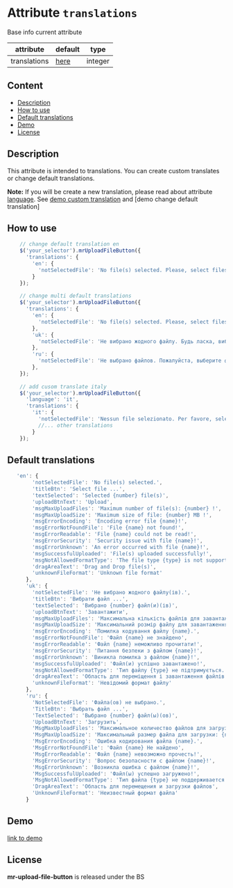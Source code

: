 
# Attribute `translations`

Base info current attribute 

| attribute               | default                       | type            |
| -----------             | --------------------          |---------------- |
| translations            | [here](#default-translations) | integer         |

## Content
- [Description](#description)
- [How to use](#how-to-use)
- [Default translations](#default-translations)
- [Demo](#demo)
- [License](#license)

## Description
This attribute is intended to translations. You can create custom translates or change default translations.

**Note:** If you will be create a new translation, please read about attribute [language](). See [demo custom translation]()
and [demo change default translation]

## How to use
```js
    // change default translation en
    $('your_selector').mrUploadFileButton({
      'translations': {
        'en': {
          'notSelectedFile': 'No file(s) selected. Please, select files'
        }
    });
    
    // change multi default translations
    $('your_selector').mrUploadFileButton({
      'translations': {
        'en': {
          'notSelectedFile': 'No file(s) selected. Please, select files'
        },
        'uk': {
          'notSelectedFile': 'Не вибрано жодного файлу. Будь ласка, виберіть файли'
        },
        'ru': {
          'notSelectedFile': 'Не выбрано файлов. Пожалуйста, выберите файлы'
        },
    });
    
    // add cusom translate italy
    $('your_selector').mrUploadFileButton({
      'language': 'it',
      'translations': {
        'it': {
          'notSelectedFile': 'Nessun file selezionato. Per favore, seleziona i file',
          //... other translations
        }
    });
```

## Default translations
```js
   'en': {
        'notSelectedFile': 'No file(s) selected.',
        'titleBtn': 'Select file ...',
        'textSelected': 'Selected {number} file(s)',
        'uploadBtnText': 'Upload',
        'msgMaxUploadFiles': 'Maximum number of file(s): {number} !',
        'msgMaxUploadSize': 'Maximum size of file: {number} MB !',
        'msgErrorEncoding': 'Encoding error file {name}!',
        'msgErrorNotFoundFile': 'File {name} not found!',
        'msgErrorReadable': 'File {name} could not be read!',
        'msgErrorSecurity': 'Security issue with file {name}!',
        'msgErrorUnknown': 'An error occurred with file {name}!',
        'msgSuccessfulUploaded': 'File(s) uploaded successfully!',
        'msgNotAllowedFormatType': 'The file type {type} is not supported.',
        'dragAreaText': 'Drag and Drop file(s)',
        'unknownFileFormat': 'Unknown file format'
      },
      'uk': {
        'notSelectedFile': 'Не вибрано жодного файлу(ів).',
        'titleBtn': 'Вибрати файл ...',
        'textSelected': 'Вибрано {number} файл(и)(ів)',
        'uploadBtnText': 'Завантажити',
        'msgMaxUploadFiles': 'Максимальна кількість файлів для завантаження: {number} !',
        'msgMaxUploadSize': 'Максимальний розмір файлу для завантаження: {number} MB !',
        'msgErrorEncoding': 'Помилка кодування файлу {name}.',
        'msgErrorNotFoundFile': 'Файл {name} не знайдено',
        'msgErrorReadable': 'Файл {name} неможливо прочитати!',
        'msgErrorSecurity': 'Питання безпеки з файлом {name}!',
        'msgErrorUnknown': 'Виникла помилка з файлом {name}!',
        'msgSuccessfulUploaded': 'Файл(и) успішно завантажено!',
        'msgNotAllowedFormatType': 'Тип файлу {type} не підтримується.',
        'dragAreaText': 'Область для переміщення і завантаження файлів',
        'unknownFileFormat': 'Невідомий формат файлу'
      },
      'ru': {
        'NotSelectedFile': 'Файла(ов) не выбрано.',
        'TitleBtn': 'Выбрать файл ...',
        'TextSelected': 'Выбрано {number} файл(ы)(ов)',
        'UploadBtnText': 'Загрузить',
        'MsgMaxUploadFiles': 'Максимальное количество файлов для загрузки: {number}!',
        'MsgMaxUploadSize': 'Максимальный размер файла для загрузки: {number} MB!',
        'MsgErrorEncoding': 'Ошибка кодирования файла {name}.',
        'MsgErrorNotFoundFile': 'Файл {name} Не найдено',
        'MsgErrorReadable': 'Файл {name} невозможно прочесть!',
        'MsgErrorSecurity': 'Вопрос безопасности с файлом {name}!',
        'MsgErrorUnknown': 'Возникла ошибка с файлом {name}!',
        'MsgSuccessfulUploaded': 'Файл(ы) успешно загружено!',
        'MsgNotAllowedFormatType': 'Тип файла {type} не поддерживается.',
        'DragAreaText': 'Область для перемещения и загрузки файлов',
        'UnknownFileFormat': 'Неизвестный формат файла'
      }
```

## Demo
[link to demo]()

## License

**mr-upload-file-button** is released under the BS
